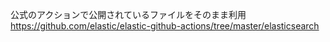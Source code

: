 公式のアクションで公開されているファイルをそのまま利用
https://github.com/elastic/elastic-github-actions/tree/master/elasticsearch
